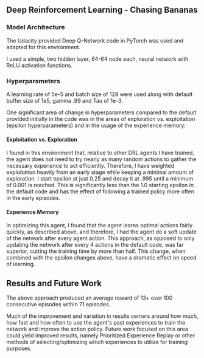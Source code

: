 ## Deep Reinforcement Learning - Chasing Bananas

### Model Architecture
The Udacity provided Deep Q-Network code in PyTorch was used and adapted for this environment. 

I used a simple, two hidden layer, 64-64 node each, neural network with ReLU activation functions. 


### Hyperparameters
A learning rate of 5e-5 and batch size of 128 were used along with default buffer size of 1e5, gamma .99 and Tau of 1e-3.

One significant area of change in hyperparameters compared to the default provided initially in the code was in the areas of exploration vs. exploitation (epsilon hyperparameters) and in the usage of the experience memory:


#### Exploitation vs. Exploration

I found in this environment that, relative to other DRL agents I have trained, the agent does not need to try nearly as many random actions to gather the necessary experience to act efficiently. Therefore, I have weighted exploitation heavily from an early stage while keeping a minimal amount of exploration. I start epsilon at just 0.25 and decay it at .995 until a minimum of 0.001 is reached. This is significantly less than the 1.0 starting epsilon in the default code and has the effect of following a trained policy more often in the early episodes.


#### Experience Memory

In optimizing this agent, I found that the agent learns optimal actions fairly quickly, as described above, and therefore, I had the agent do a soft update of the network after every agent action. This approach, as opposed to only updating the network after every 4 actions in the default code, was far superior, cutting the training time by more than half. This change, when combined with the epsilon changes above, have a dramatic effect on speed of learning.


## Results and Future Work

The above approach produced an average reward of 13+ over 100 consecutive episodes within 71 episodes.

Much of the improvement and variation in results centers around how much, how fast and how often to use the agent's past experiences to train the network and improve the action policy. Future work focused on this area could yield improved results, namely Prioritized Experience Replay or other methods of selecting/optimizing which experiences to utilize for training purposes.
